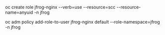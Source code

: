 oc create role jfrog-nginx --verb=use --resource=scc --resource-name=anyuid -n jfrog

oc adm policy add-role-to-user jfrog-nginx default --role-namespace=jfrog -n jfrog